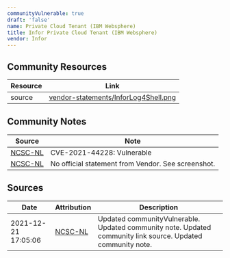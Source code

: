 ```yaml
---
communityVulnerable: true
draft: 'false'
name: Private Cloud Tenant (IBM Websphere)
title: Infor Private Cloud Tenant (IBM Websphere)
vendor: Infor
---
```



## Community Resources
| Resource | Link |
| --- | --- |
| source | [vendor-statements/InforLog4Shell.png](vendor-statements/InforLog4Shell.png) |

## Community Notes
| Source | Note |
| --- | --- |
| [NCSC-NL](https://github.com/NCSC-NL/log4shell/blob/main/software/README.md) | CVE-2021-44228: Vulnerable </ul> |
| [NCSC-NL](https://github.com/NCSC-NL/log4shell/blob/main/software/README.md) | No official statement from Vendor. See screenshot. |

## Sources
| Date | Attribution | Description |
| --- | --- | --- |
| 2021-12-21 17:05:06 | [NCSC-NL](https://github.com/NCSC-NL/log4shell/blob/main/software/README.md) | Updated communityVulnerable. Updated community note. Updated community link source. Updated community note.  |
